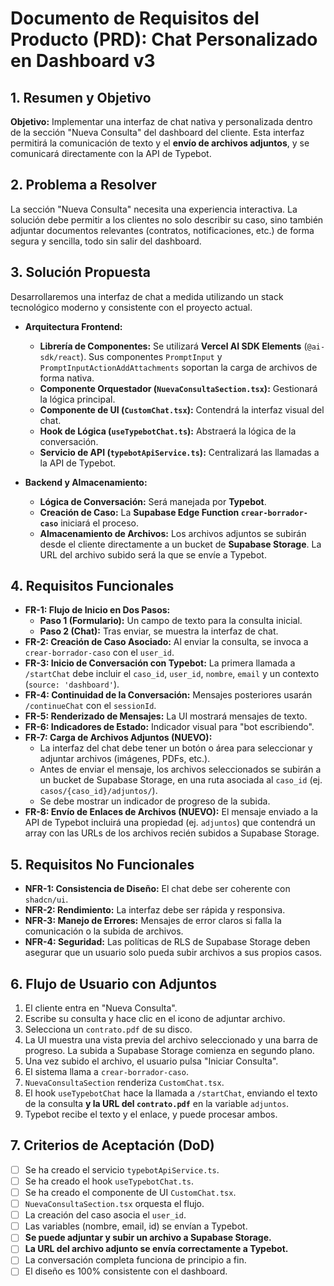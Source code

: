# Documento de Requisitos del Producto (PRD): Chat Personalizado en Dashboard v3

## 1. Resumen y Objetivo

**Objetivo:** Implementar una interfaz de chat nativa y personalizada dentro de la sección "Nueva Consulta" del dashboard del cliente. Esta interfaz permitirá la comunicación de texto y el **envío de archivos adjuntos**, y se comunicará directamente con la API de Typebot.

## 2. Problema a Resolver

La sección "Nueva Consulta" necesita una experiencia interactiva. La solución debe permitir a los clientes no solo describir su caso, sino también adjuntar documentos relevantes (contratos, notificaciones, etc.) de forma segura y sencilla, todo sin salir del dashboard.

## 3. Solución Propuesta

Desarrollaremos una interfaz de chat a medida utilizando un stack tecnológico moderno y consistente con el proyecto actual.

- **Arquitectura Frontend:**
    - **Librería de Componentes:** Se utilizará **Vercel AI SDK Elements** (`@ai-sdk/react`). Sus componentes `PromptInput` y `PromptInputActionAddAttachments` soportan la carga de archivos de forma nativa.
    - **Componente Orquestador (`NuevaConsultaSection.tsx`):** Gestionará la lógica principal.
    - **Componente de UI (`CustomChat.tsx`):** Contendrá la interfaz visual del chat.
    - **Hook de Lógica (`useTypebotChat.ts`):** Abstraerá la lógica de la conversación.
    - **Servicio de API (`typebotApiService.ts`):** Centralizará las llamadas a la API de Typebot.

- **Backend y Almacenamiento:**
    - **Lógica de Conversación:** Será manejada por **Typebot**.
    - **Creación de Caso:** La **Supabase Edge Function `crear-borrador-caso`** iniciará el proceso.
    - **Almacenamiento de Archivos:** Los archivos adjuntos se subirán desde el cliente directamente a un bucket de **Supabase Storage**. La URL del archivo subido será la que se envíe a Typebot.

## 4. Requisitos Funcionales

- **FR-1: Flujo de Inicio en Dos Pasos:**
    - **Paso 1 (Formulario):** Un campo de texto para la consulta inicial.
    - **Paso 2 (Chat):** Tras enviar, se muestra la interfaz de chat.
- **FR-2: Creación de Caso Asociado:** Al enviar la consulta, se invoca a `crear-borrador-caso` con el `user_id`.
- **FR-3: Inicio de Conversación con Typebot:** La primera llamada a `/startChat` debe incluir el `caso_id`, `user_id`, `nombre`, `email` y un contexto (`source: 'dashboard'`).
- **FR-4: Continuidad de la Conversación:** Mensajes posteriores usarán `/continueChat` con el `sessionId`.
- **FR-5: Renderizado de Mensajes:** La UI mostrará mensajes de texto.
- **FR-6: Indicadores de Estado:** Indicador visual para "bot escribiendo".
- **FR-7: Carga de Archivos Adjuntos (NUEVO):**
    - La interfaz del chat debe tener un botón o área para seleccionar y adjuntar archivos (imágenes, PDFs, etc.).
    - Antes de enviar el mensaje, los archivos seleccionados se subirán a un bucket de Supabase Storage, en una ruta asociada al `caso_id` (ej. `casos/{caso_id}/adjuntos/`).
    - Se debe mostrar un indicador de progreso de la subida.
- **FR-8: Envío de Enlaces de Archivos (NUEVO):** El mensaje enviado a la API de Typebot incluirá una propiedad (ej. `adjuntos`) que contendrá un array con las URLs de los archivos recién subidos a Supabase Storage.

## 5. Requisitos No Funcionales

- **NFR-1: Consistencia de Diseño:** El chat debe ser coherente con `shadcn/ui`.
- **NFR-2: Rendimiento:** La interfaz debe ser rápida y responsiva.
- **NFR-3: Manejo de Errores:** Mensajes de error claros si falla la comunicación o la subida de archivos.
- **NFR-4: Seguridad:** Las políticas de RLS de Supabase Storage deben asegurar que un usuario solo pueda subir archivos a sus propios casos.

## 6. Flujo de Usuario con Adjuntos

1. El cliente entra en "Nueva Consulta".
2. Escribe su consulta y hace clic en el icono de adjuntar archivo.
3. Selecciona un `contrato.pdf` de su disco.
4. La UI muestra una vista previa del archivo seleccionado y una barra de progreso. La subida a Supabase Storage comienza en segundo plano.
5. Una vez subido el archivo, el usuario pulsa "Iniciar Consulta".
6. El sistema llama a `crear-borrador-caso`.
7. `NuevaConsultaSection` renderiza `CustomChat.tsx`.
8. El hook `useTypebotChat` hace la llamada a `/startChat`, enviando el texto de la consulta **y la URL del `contrato.pdf`** en la variable `adjuntos`.
9. Typebot recibe el texto y el enlace, y puede procesar ambos.

## 7. Criterios de Aceptación (DoD)

- [ ] Se ha creado el servicio `typebotApiService.ts`.
- [ ] Se ha creado el hook `useTypebotChat.ts`.
- [ ] Se ha creado el componente de UI `CustomChat.tsx`.
- [ ] `NuevaConsultaSection.tsx` orquesta el flujo.
- [ ] La creación del caso asocia el `user_id`.
- [ ] Las variables (nombre, email, id) se envían a Typebot.
- [ ] **Se puede adjuntar y subir un archivo a Supabase Storage.**
- [ ] **La URL del archivo adjunto se envía correctamente a Typebot.**
- [ ] La conversación completa funciona de principio a fin.
- [ ] El diseño es 100% consistente con el dashboard.
